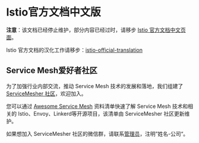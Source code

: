 # Istio官方文档中文版

**注意**：该文档已经停止维护，部分内容已经过时，请移步 [Istio 官方文档中文页面](https://preliminary.istio.io/zh/)。

Istio 官方文档的汉化工作请移步：[istio-official-translation](https://github.com/servicemesher/istio-official-translation)

## Service Mesh爱好者社区

为了加强行业内部交流，推动 Service Mesh 技术的发展和落地，我们组建了 [ServiceMesher 社区](http://www.servicemesher.com/)，欢迎加入。

您可以通过 [Awesome Service Mesh](http://www.servicemesher.com/awesome-servicemesh/) 资料清单快速了解 Service Mesh 技术和相关的 Istio、Envoy、Linkerd等开源项目，该清单由 ServiceMesher 社区更新维护。

如果想加入 ServiceMesher 社区的微信群，请联系[管理员](https://jimmysong.io/about)，注明”姓名-公司“。